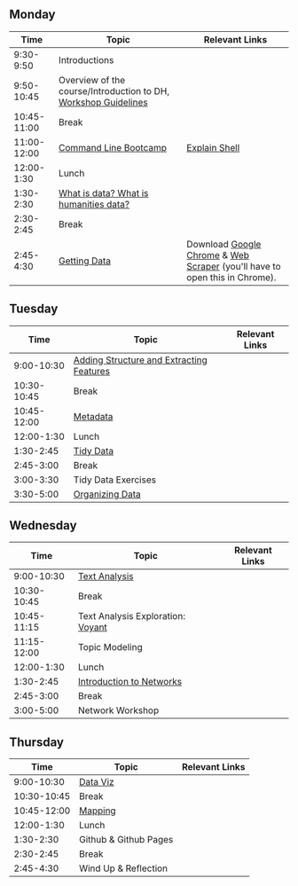 ## Monday
| Time | Topic| Relevant Links |
| ------------- |-------------| -----|
| 9:30-9:50 | Introductions | |
| 9:50-10:45 | Overview of the course/Introduction to DH, [Workshop Guidelines](https://docs.google.com/document/d/1W9WOWtI6NHIzupKyzJOwa-xUJFrciYDdV4DpBg6jCng/edit)   | |
| 10:45-11:00 | Break |  |
| 11:00-12:00 | [Command Line Bootcamp](https://github.com/dmics/commandlinebootcamp) | [Explain Shell](https://explainshell.com/) |
| 12:00-1:30 | Lunch |  |
| 1:30-2:30 | [What is data? What is humanities data?](https://docs.google.com/presentation/d/1fOhyfNzSsZLpk9K8iPaEN2gcZOhQ4CMr0lbZKXTykzY/edit?usp=sharing) |  |
| 2:30-2:45 | Break |  |
| 2:45-4:30 | [Getting Data](https://github.com/dmics/gettingdata) | Download [Google Chrome](https://www.google.com/chrome/) & [Web Scraper](https://chrome.google.com/webstore/detail/web-scraper/jnhgnonknehpejjnehehllkliplmbmhn) (you'll have to open this in Chrome). |

## Tuesday
| Time | Topic| Relevant Links |
| ------------- |-------------| -----|
| 9:00-10:30 | [Adding Structure and Extracting Features](https://github.com/dmics/adding-extracting) |  |
| 10:30-10:45 | Break | |
| 10:45-12:00 | [Metadata](https://docs.google.com/presentation/d/1-5jNvhtt_Q-zckzjjIW_Ww7g5juAuRLnR1xG4UghbyQ/edit?usp=sharing) |  |
| 12:00-1:30 | Lunch|  |
| 1:30-2:45 | [Tidy Data](https://docs.google.com/presentation/d/1-5jNvhtt_Q-zckzjjIW_Ww7g5juAuRLnR1xG4UghbyQ/edit?usp=sharing) |  |
| 2:45-3:00 | Break |  |
| 3:00-3:30 | Tidy Data Exercises |  |
| 3:30-5:00 | [Organizing Data](https://github.com/dmics/organizingdata) |  |

## Wednesday
| Time | Topic| Relevant Links |
| ------------- |-------------| -----|
| 9:00-10:30 | [Text Analysis](https://docs.google.com/presentation/d/1BzO-iUwm_2gY5tLxCYg9XddlEEXjDkNliljUI5GHpOI/edit?usp=sharing) |  |
| 10:30-10:45 | Break | |
| 10:45-11:15 | Text Analysis Exploration: [Voyant](https://github.com/dmics/voyant) |  |
| 11:15-12:00 | Topic Modeling |  |
| 12:00-1:30 | Lunch |  |
| 1:30-2:45 | [Introduction to Networks](https://docs.google.com/presentation/d/1MMFJwauPBV9rFmwv_Z-0ViYeo-5kSYQnyoEtTrmM0Jk/edit?usp=sharing) |  |
| 2:45-3:00 | Break |  |
| 3:00-5:00 | Network Workshop |  |

## Thursday
| Time | Topic| Relevant Links |
| ------------- |-------------| -----|
| 9:00-10:30 | [Data Viz](https://github.com/dmics/dataviz) |  |
| 10:30-10:45 | Break | |
| 10:45-12:00 | [Mapping](https://github.com/dmics/mapping) |  |
| 12:00-1:30 | Lunch |  |
| 1:30-2:30 | Github & Github Pages |  |
| 2:30-2:45 | Break |  |
| 2:45-4:30 | Wind Up & Reflection |  |
